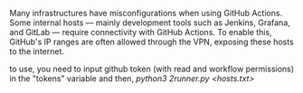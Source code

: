 Many infrastructures have misconfigurations when using GitHub Actions. Some internal hosts — mainly development tools such as Jenkins, Grafana, and GitLab — require connectivity with GitHub Actions. To enable this, GitHub's IP ranges are often allowed through the VPN, exposing these hosts to the internet.

to use, you need to input github token (with read and workflow permissions) in the "tokens" variable and then, *python3 2runner.py <hosts.txt>*

